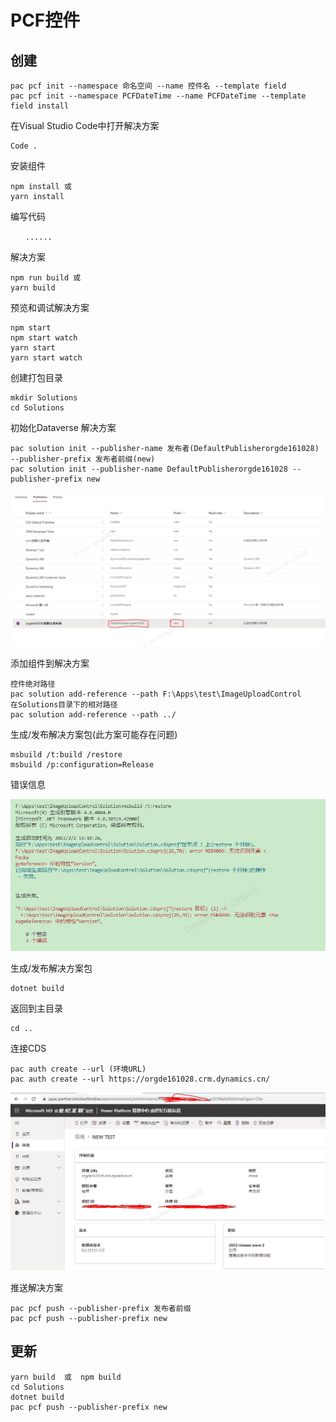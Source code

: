 # PCF控件

## 创建

```text
pac pcf init --namespace 命名空间 --name 控件名 --template field
pac pcf init --namespace PCFDateTime --name PCFDateTime --template field install
```

在Visual Studio Code中打开解决方案

```text
Code .
```

安装组件

```text
npm install 或
yarn install
```

编写代码

```text
　　......
```

解决方案

```text
npm run build 或
yarn build
```

预览和调试解决方案

```text
npm start
npm start watch
yarn start
yarn start watch
```

创建打包目录

```text
mkdir Solutions
cd Solutions
```

初始化Dataverse 解决方案

```text
pac solution init --publisher-name 发布者(DefaultPublisherorgde161028) --publisher-prefix 发布者前缀(new)
pac solution init --publisher-name DefaultPublisherorgde161028 --publisher-prefix new
```



![](../images/3.jpg)

添加组件到解决方案

```text
控件绝对路径
pac solution add-reference --path F:\Apps\test\ImageUploadControl
在Solutions目录下的相对路径
pac solution add-reference --path ../
```

生成/发布解决方案包(此方案可能存在问题)

```text
msbuild /t:build /restore
msbuild /p:configuration=Release
```



错误信息

![](../images/1.jpg)

生成/发布解决方案包

```text
dotnet build
```

返回到主目录

```text
cd ..
```

连接CDS

```text
pac auth create --url (环境URL)
pac auth create --url https://orgde161028.crm.dynamics.cn/
```



![](../images/2.jpg)



推送解决方案

```text
pac pcf push --publisher-prefix 发布者前缀
pac pcf push --publisher-prefix new
```



## 更新

```text
yarn build  或  npm build
cd Solutions
dotnet build
pac pcf push --publisher-prefix new
```

